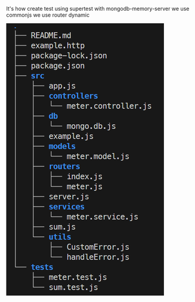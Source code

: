 It's how create test using supertest with mongodb-memory-server
we use commonjs
we use router dynamic

![dir](dir.png)
